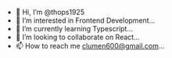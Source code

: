 - 👋 Hi, I’m @thops1925
- 👀 I’m interested in Frontend Development...
- 🌱 I’m currently learning Typescript...
- 💞️ I’m looking to collaborate on React...
- 📫 How to reach me clumen600@gmail.com...

<!---
thops1925/thops1925 is a ✨ special ✨ repository because its `README.md` (this file) appears on your GitHub profile.
You can click the Preview link to take a look at your changes.
--->





